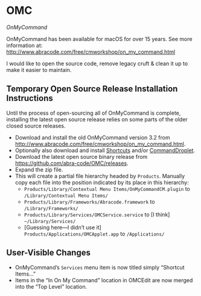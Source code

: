 # OMC
*OnMyCommand*

OnMyCommand has been available for macOS for over 15 years. See more information at:
http://www.abracode.com/free/cmworkshop/on_my_command.html

I would like to open the source code, remove legacy cruft & clean it up to make it easier to maintain.

## Temporary Open Source Release Installation Instructions
Until the process of open-sourcing all of OnMyCommand is complete, installing the latest open source release relies on some parts of the older closed source releases.
* Download and install the old OnMyCommand version 3.2 from <a href="http://www.abracode.com/free/cmworkshop/on_my_command.html">http://www.abracode.com/free/cmworkshop/on_my_command.html</a>.
* Optionally also download and install <a href="http://www.abracode.com/free/cmworkshop/shortcuts.html">Shortcuts</a> and/or <a href="http://www.abracode.com/free/cmworkshop/droplet.html">CommandDroplet</a>.
* Download the latest open source binary release from <a href="https://github.com/abra-code/OMC/releases">https://github.com/abra-code/OMC/releases</a>.
* Expand the zip file.
* This will create a partial file hierarchy headed by `Products`. Manually copy each file into the position indicated by its place in this hierarchy:
    * `Products/Library/Contextual Menu Items/OnMyCommandCM.plugin` to `/Library/Contextual Menu Items/`
    * `Products/Library/Frameworks/Abracode.framework` to `/Library/Frameworks/`
    * `Products/Library/Services/OMCService.service` to [I think] `~/Library/Services/`
    * [Guessing here—I didn’t use it] `Products/Applications/OMCApplet.app` to `/Applications/`
    
    
## User-Visible Changes
* OnMyCommand’s `Services` menu item is now titled simply “Shortcut Items…”
* Items in the “In On My Command” location in OMCEdit are now merged into the “Top Level” location.